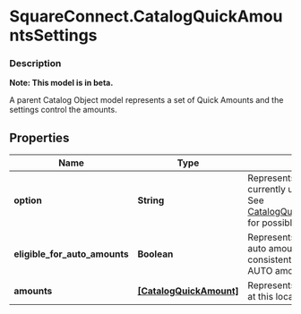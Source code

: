 # SquareConnect.CatalogQuickAmountsSettings

### Description
**Note: This model is in beta.**

A parent Catalog Object model represents a set of Quick Amounts and the settings control the amounts.

## Properties
Name | Type | Description | Notes
------------ | ------------- | ------------- | -------------
**option** | **String** | Represents the option seller currently uses on Quick Amounts. See [CatalogQuickAmountsSettingsOption](#type-catalogquickamountssettingsoption) for possible values | 
**eligible_for_auto_amounts** | **Boolean** | Represents location&#39;s eligibility for auto amounts The boolean should be consistent with whether there are AUTO amounts in the &#x60;amounts&#x60;. | [optional] 
**amounts** | [**[CatalogQuickAmount]**](CatalogQuickAmount.md) | Represents a set of Quick Amounts at this location. | [optional] 


